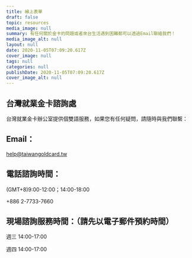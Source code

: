 ```yaml
---
title: 線上表單
draft: false
topic: resources
media_image: null
summary: 有任何關於金卡的問題或者來台生活遇到困難都可以透過Email聯絡我們！
media_image_alt: null
layout: null
date: 2020-11-05T07:09:20.617Z
cover_image: null
tags: null
categories: null
publishDate: 2020-11-05T07:09:20.617Z
cover_image_alt: null
---
```

## 台灣就業金卡諮詢處

台灣就業金卡辦公室提供個雙語服務，如果您有任何疑問，請隨時與我們聯繫：

## Email：

help@taiwangoldcard.tw

## 電話諮詢時間：

(GMT+8)9:00-12:00；14:00-18:00

+886 2-7733-7660

## 現場諮詢服務時間：（請先以電子郵件預約時間）

週三 14:00-17:00

週四 14:00-17:00